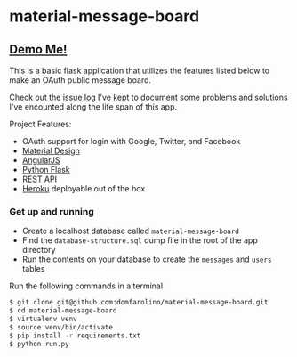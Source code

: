 # material-message-board

## [Demo Me!](https://material-message-board.herokuapp.com)

This is a basic flask application that utilizes the features listed below to make an OAuth public message board.

Check out the [issue log](https://docs.google.com/document/d/1gPy4qg61OyH7I3pLaGjP3E-DxEnF_jPBbQ2PReFaYN0/edit?usp=sharing) I've kept to document some problems and solutions I've encounted along the life span of this app.

Project Features:
  - OAuth support for login with Google, Twitter, and Facebook
  - [Material Design](https://material.angularjs.org)
  - [AngularJS](https://angularjs.org/)
  - [Python Flask](http://flask.pocoo.org/)
  - [REST API](http://flask-restful-cn.readthedocs.org/zh/latest/)
  - [Heroku](https://www.heroku.com/) deployable out of the box

### Get up and running

 - Create a localhost database called `material-message-board`
 - Find the `database-structure.sql` dump file in the root of the app directory
 - Run the contents on your database to create the `messages` and `users` tables

Run the following commands in a terminal
```sh
$ git clone git@github.com:domfarolino/material-message-board.git
$ cd material-message-board
$ virtualenv venv
$ source venv/bin/activate
$ pip install -r requirements.txt
$ python run.py
```